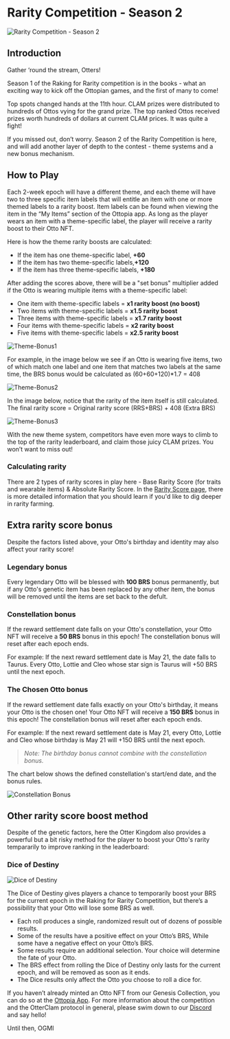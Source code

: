 # Rarity Competition - Season 2

![Rarity Competition - Season 2](img/s2-ror.jpg)

## Introduction

Gather ‘round the stream, Otters!

Season 1 of the Raking for Rarity competition is in the books - what an exciting way to kick off the Ottopian games, and the first of many to come! 

Top spots changed hands at the 11th hour. CLAM prizes were distributed to hundreds of Ottos vying for the grand prize. The top ranked Ottos received prizes worth hundreds of dollars at current CLAM prices. It was quite a fight! 

If you missed out, don’t worry. Season 2 of the Rarity Competition is here, and will add another layer of depth to the contest - theme systems and a new bonus mechanism.

## How to Play

Each 2-week epoch will have a different theme, and each theme will have two to three specific item labels that will entitle an item with one or more themed labels to a rarity boost. Item labels can be found when viewing the item in the “My Items” section of the Ottopia app. As long as the player wears an item with a theme-specific label, the player will receive a rarity boost to their Otto NFT.

Here is how the theme rarity boosts are calculated:

- If the item has one theme-specific label, **+60**
- If the item has two theme-specific labels,**+120**
- If the item has three theme-specific labels, **+180**

After adding the scores above, there will be a "set bonus" multiplier added if the Otto is wearing multiple items with a theme-specific label:

- One item with theme-specific labels = **x1 rarity boost (no boost)**
- Two items with theme-specific labels = **x1.5 rarity boost**
- Three items with theme-specific labels = **x1.7 rarity boost**
- Four items with theme-specific labels = **x2 rarity boost**
- Five items with theme-specific labels = **x2.5 rarity boost**

![Theme-Bonus1](img/label-bonus-1.jpg)

For example, in the image below we see if an Otto is wearing five items, two of which match one label and one item that matches two labels at the same time, the BRS bonus would be calculated as (60+60+120)*1.7 = 408 

![Theme-Bonus2](img/label-bonus-2.jpg)

In the image below, notice that the rarity of the item itself is still calculated. The final rarity score = Original rarity score (RRS+BRS) + 408 (Extra BRS)

![Theme-Bonus3](img/label-bonus-3.jpg)

With the new theme system, competitors have even more ways to climb to the top of the rarity leaderboard, and claim those juicy CLAM prizes. You won’t want to miss out!

### Calculating rarity

There are 2 types of rarity scores in play here - Base Rarity Score (for traits and wearable items) & Absolute Rarity Score. In the [Rarity Score page](../gameplay/rarity-farming.md), there is more detailed information that you should learn if you'd like to dig deeper in rarity farming.

## Extra rarity score bonus

Despite the factors listed above, your Otto's birthday and identity may also affect your rarity score!

### Legendary bonus

Every legendary Otto will be blessed with **100 BRS** bonus permanently, but if any Otto's genetic item has been replaced by any other item, the bonus will be removed until the items are set back to the defult.

### Constellation bonus

If the reward settlement date falls on your Otto's constellation, your Otto NFT will receive a **50 BRS** bonus in this epoch! The constellation bonus will reset after each epoch ends.

For example: If the next reward settlement date is May 21, the date falls to Taurus. Every Otto, Lottie and Cleo whose star sign is Taurus will +50 BRS until the next epoch.

### The Chosen Otto bonus

If the reward settlement date falls exactly on your Otto's birthday, it means your Otto is the chosen one! Your Otto NFT will receive a **150 BRS** bonus in this epoch! The constellation bonus will reset after each epoch ends.

For example: If the next reward settlement date is May 21, every Otto, Lottie and Cleo whose birthday is May 21 will +150 BRS until the next epoch. 

> *Note: The birthday bonus cannot combine with the constellation bonus.*

The chart below shows the defined constellation's start/end date, and the bonus rules.

![Constellation Bonus](./img/constellation_bonus.jpg)

## Other rarity score boost method

Despite of the genetic factors, here the Otter Kingdom also provides a powerful but a bit risky method for the player to boost your Otto's rarity tempararily to improve ranking in the leaderboard:

### Dice of Destiny <a href="#dod" id="dod"></a>

![Dice of Destiny](img/dice_of_destiny.jpg)

The Dice of Destiny gives players a chance to temporarily boost your BRS for the current epoch in the Raking for Rarity Competition, but there’s a possibility that your Otto will lose some BRS as well.

* Each roll produces a single, randomized result out of dozens of possible results.
* Some of the results have a positive effect on your Otto’s BRS, While some have a negative effect on your Otto’s BRS.
* Some results require an additional selection. Your choice will determine the fate of your Otto.
* The BRS effect from rolling the Dice of Destiny only lasts for the current epoch, and will be removed as soon as it ends.
* The Dice results only affect the Otto you choose to roll a dice for.

If you haven’t already minted an Otto NFT from our Genesis Collection, you can do so at the [Ottopia App](http://ottopia.app). For more information about the competition and the OtterClam protocol in general, please swim down to our [Discord](https://discord.gg/jdCk93R2) and say hello!

Until then, OGMI
